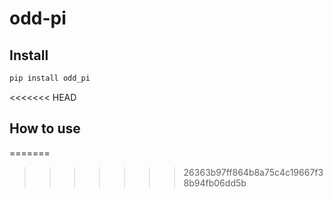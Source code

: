 odd-pi
================

<!-- WARNING: THIS FILE WAS AUTOGENERATED! DO NOT EDIT! -->

## Install

``` sh
pip install odd_pi
```
<<<<<<< HEAD

## How to use
=======
>>>>>>> 26363b97ff864b8a75c4c19667f38b94fb06dd5b
